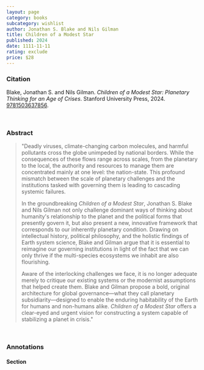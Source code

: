 ```yaml
---
layout: page
category: books
subcategory: wishlist
author: Jonathan S. Blake and Nils Gilman
title: Children of a Modest Star
published: 2024
date: 1111-11-11
rating: exclude
price: $28
---
```


### Citation

Blake, Jonathan S. and Nils Gilman. *Children of a Modest Star: Planetary Thinking for an Age of Crises*. Stanford University Press, 2024. [9781503637856](https://www.sup.org/books/title/?id=37259).

<br>

### Abstract

> "Deadly viruses, climate-changing carbon molecules, and harmful pollutants cross the globe unimpeded by national borders. While the consequences of these flows range across scales, from the planetary to the local, the authority and resources to manage them are concentrated mainly at one level: the nation-state. This profound mismatch between the scale of planetary challenges and the institutions tasked with governing them is leading to cascading systemic failures.
>
> In the groundbreaking _Children of a Modest Star_, Jonathan S. Blake and Nils Gilman not only challenge dominant ways of thinking about humanity's relationship to the planet and the political forms that presently govern it, but also present a new, innovative framework that corresponds to our inherently planetary condition. Drawing on intellectual history, political philosophy, and the holistic findings of Earth system science, Blake and Gilman argue that it is essential to reimagine our governing institutions in light of the fact that we can only thrive if the multi-species ecosystems we inhabit are also flourishing.
>
> Aware of the interlocking challenges we face, it is no longer adequate merely to critique our existing systems or the modernist assumptions that helped create them. Blake and Gilman propose a bold, original architecture for global governance—what they call planetary subsidiarity—designed to enable the enduring habitability of the Earth for humans and non-humans alike. _Children of a Modest Star_ offers a clear-eyed and urgent vision for constructing a system capable of stabilizing a planet in crisis."

<br>

### Annotations

#### Section

<br>
